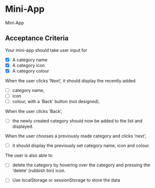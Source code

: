 # Mini-App

Mini-App

## Acceptance Criteria

Your mini-app should take user input for

- [x] A category name
- [x] A category icon
- [x] A category colour

When the user clicks ‘Next’, it should display the recently added

- [ ] category name,
- [ ] icon
- [ ] colour, with a ‘Back’ button (not designed).

When the user clicks ‘Back’,

- [ ] the newly created category should now be added to the list and displayed.

When the user chooses a previously made category and clicks ‘next’,

- [ ] it should display the previously set category name, icon and colour.

The user is also able to

- [ ] delete the category by hovering over the category and pressing the ‘delete’ (rubbish bin) icon.

- [ ] Use localStorage or sessionStorage to store the data
